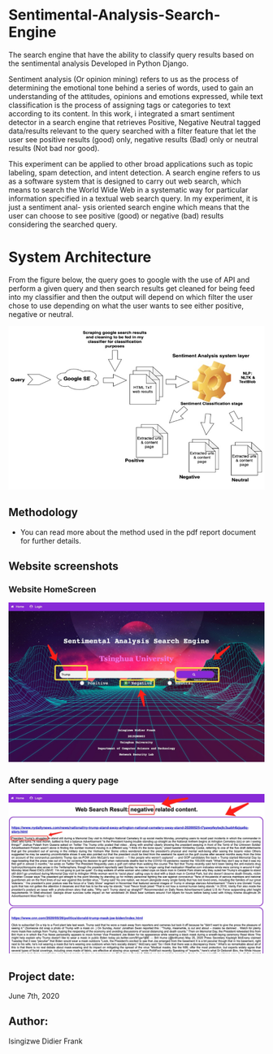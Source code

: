 # Sentimental-Analysis-Search-Engine
The search engine that have the ability to classify query results based on the sentimental analysis Developed in Python Django.

Sentiment analysis (Or opinion mining) refers to us as the process of determining the emotional tone behind a series of words, used to gain an understanding of the attitudes, opinions and emotions expressed, while text classification is the process of assigning tags or categories to text according to its content. In this work, i integrated a smart sentiment detector in a search engine that retrieves Positive, Negative Neutral tagged data/results relevant to the query searched with a filter feature that let the user see positive results (good) only, negative results (Bad) only or neutral results (Not bad nor good).

This experiment can be applied to other broad applications such as topic labeling, spam detection, and intent detection. A search engine refers to us as a software system that is designed to carry out web search, which means to search the World Wide Web in a systematic way for particular information specified in a textual web search query. In my experiment, it is just a sentiment anal- ysis oriented search engine which means that the user can choose to see positive (good) or negative (bad) results considering the searched query.

# System Architecture

From the figure below, the query goes to google with the use of API and perform a given query and then search results get cleaned for being feed into my classifier and then the output will depend on which filter the user chose to use depending on what the user wants to see either positive, negative or neutral. 

![Icon](./images/WechatIMG5031.jpeg)

## Methodology
* You can read more about the method used in the pdf report document for further details.

## Website screenshots
### Website HomeScreen
![Icon1](./images/Home22.jpeg)

### After sending a query page
![App](./images/Home22output.jpeg)

## Project date:

June 7th, 2020

## Author:
Isingizwe Didier Frank
